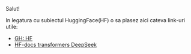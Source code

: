 Salut!

In legatura cu subiectul HuggingFace(HF) o sa plasez aici cateva link-uri utile:

 - [GH: HF](https://github.com/huggingface)
 - [HF-docs transformers DeepSeek](https://huggingface.co/docs/transformers/main_classes/deepspeed)
